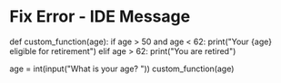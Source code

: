  # Fix Error - IDE Message 

def custom_function(age):
    if age > 50 and age < 62:
       print("Your {age} eligible for retirement")
    elif age > 62:
        print("You are retired")

age = int(input("What is your age? "))
custom_function(age)